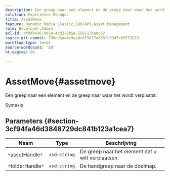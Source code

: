 ```yaml
---
description: Een greep naar een element en de greep naar waar het wordt verplaatst.
solution: Experience Manager
title: AssetMove
feature: Dynamic Media Classic,SDK/API,Asset Management
role: Developer,Admin
exl-id: dfddb436-0d58-41d2-8b5e-556517ba0c32
source-git-commit: 790ce3aa4e9aadc019d17e663fc93d7c69772b23
workflow-type: tm+mt
source-wordcount: '50'
ht-degree: 0%

---
```


# AssetMove{#assetmove}

Een greep naar een element en de greep naar waar het wordt verplaatst.

Syntaxis

## Parameters {#section-3cf94fa46d3848729dc841b123a1cea7}

| Naam | Type | Beschrijving |
|---|---|---|
| `*`assetHandle`*` | `xsd:string` | De greep naar het element dat u wilt verplaatsen. |
| `*`folderHandle`*` | `xsd:string` | De handgreep naar de doelmap. |
